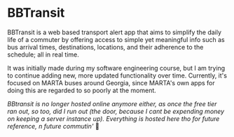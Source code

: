 # BBTransit
BBTransit is a web based transport alert app that aims to simplify the daily life of a commuter by offering access to simple yet meaningful info such as bus arrival times, destinations, locations, and their adherence to the schedule; all in real time.

It was initially made during my software engineering course, but I am trying to continue adding new, more updated functionality over time. Currently, it's focused on MARTA buses around Georgia, since MARTA's own apps for doing this are regarded to so poorly at the moment.

*BBtransit is no longer hosted online anymore either, as once the free tier ran out, so too, did I run out (the door, because I cant be expending money on keeping a server instance up). Everything is hosted here tho for future reference, n future commutin'*  :bus:
